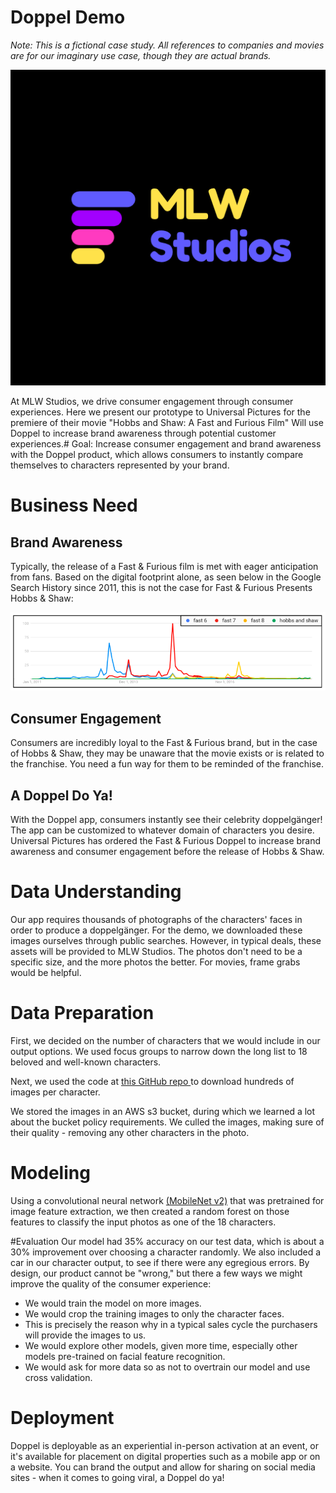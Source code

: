 # Doppel Demo 

<i> Note: This is a fictional case study. All references to companies and movies are for our imaginary use case, though they are actual brands.</i> 

![](website_photos/logo_mlw.png)

At MLW Studios, we drive consumer engagement through consumer experiences. Here we present our prototype to Universal Pictures for the premiere of their movie "Hobbs and Shaw: A Fast and Furious Film" Will use Doppel to increase brand awareness through potential customer experiences.# Goal: Increase consumer engagement and brand awareness with the Doppel product, which allows consumers to instantly compare themselves to characters represented by your brand. 


# Business Need
## Brand Awareness 
Typically, the release of a Fast & Furious film is met with eager anticipation from fans. Based on the digital footprint alone, as seen below in the Google Search History since 2011, this is not the case for Fast & Furious Presents Hobbs & Shaw:

![](website_photos/graph.png)

## Consumer Engagement 
Consumers are incredibly loyal to the Fast & Furious brand, but in the case of Hobbs & Shaw, they may be unaware that the movie exists or is related to the franchise. You need a fun way for them to be reminded of the franchise. 

## A Doppel Do Ya!
With the Doppel app, consumers instantly see their celebrity doppelgänger! The app can be customized to whatever domain of characters you desire. Universal Pictures has ordered the Fast & Furious Doppel to increase brand awareness and consumer engagement before the release of Hobbs & Shaw. 

# Data Understanding 
Our app requires thousands of photographs of the characters' faces in order to produce a doppelgänger. For the demo, we downloaded these images ourselves through public searches. However, in typical deals, these assets will be provided to MLW Studios. The photos don't need to be a specific size, and the more photos the better. For movies, frame grabs would be helpful.  

# Data Preparation
First, we decided on the number of characters that we would include in our output options. We used focus groups to narrow down the long list to 18 beloved and well-known characters.

Next, we used the code at <a href="https://github.com/hardikvasa/google-images-download">this GitHub repo </a> to download hundreds of images per character. 

We stored the images in an AWS s3 bucket, during which we learned a lot about the bucket policy requirements. We culled the images, making sure of their quality - removing any other characters in the photo. 

# Modeling
Using a convolutional neural network <a href="https://arxiv.org/abs/1704.04861">(MobileNet v2)</a> that was pretrained for image feature extraction, we then created a random forest on those features to classify the input photos as one of the 18 characters.    

#Evaluation 
Our model had 35% accuracy on our test data, which is about a 30% improvement over choosing a character randomly. We also included a car in our character output, to see if there were any egregious errors. By design, our product cannot be "wrong," but there a few ways we might improve the quality of the consumer experience:  
- We would train the model on more images.   
- We would crop the training images to only the character faces.   
- This is precisely the reason why in a typical sales cycle the purchasers will provide the images to us.
- We would explore other models, given more time, especially other models pre-trained on facial feature recognition. 
- We would ask for more data so as not to overtrain our model and use cross validation.  

# Deployment 
Doppel is deployable as an experiential in-person activation at an event, or it's available for placement on digital properties such as a mobile app or on a website. You can brand the output and allow for sharing on social media sites - when it comes to going viral, a Doppel do ya!   
   

